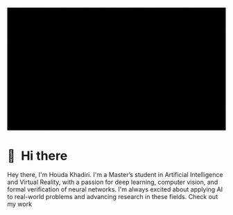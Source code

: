 
![Hey there, I'm Cyris. I'm a software developer, a maker and infosec enthusiast. Check out my work](https://github.com/hudakhadiri/hudakhadiri/raw/master/hello.gif)




# 👋 &nbsp;Hi there

Hey there, I'm Houda Khadiri. I'm a Master’s student in Artificial Intelligence and Virtual Reality, with a passion for deep learning, computer vision, and formal verification of neural networks. I'm always excited about applying AI to real-world problems and advancing research in these fields. Check out my work




